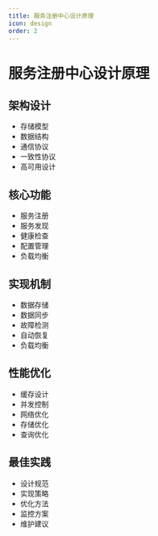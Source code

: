 ```yaml
---
title: 服务注册中心设计原理
icon: design
order: 2
---
```


# 服务注册中心设计原理

## 架构设计
- 存储模型
- 数据结构
- 通信协议
- 一致性协议
- 高可用设计

## 核心功能
- 服务注册
- 服务发现
- 健康检查
- 配置管理
- 负载均衡

## 实现机制
- 数据存储
- 数据同步
- 故障检测
- 自动恢复
- 负载均衡

## 性能优化
- 缓存设计
- 并发控制
- 网络优化
- 存储优化
- 查询优化

## 最佳实践
- 设计规范
- 实现策略
- 优化方法
- 监控方案
- 维护建议
